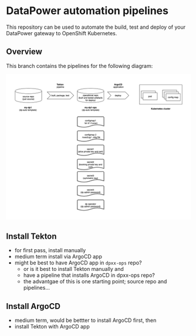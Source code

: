 # DataPower automation pipelines

This repository can be used to automate the build, test and deploy of your
DataPower gateway to OpenShift Kubernetes.

## Overview

This branch contains the pipelines for the following diagram:

![diagram1](./docs/images/diagram1.drawio.png)


## Install Tekton

- for first pass, install manually
- medium term install via ArgoCD app
- might be best to have ArgoCD app in `dpxx-ops` repo?
  - or is it best to install Tekton manually and
  - have a pipeline that installs ArgoCD in dpxx-ops repo?
  - the advantgae of this is one starting point; source repo and pipelines...   

## Install ArgoCD

- medium term, would be bettter to install ArgoCD first, then 
- install Tekton with ArgoCD app


